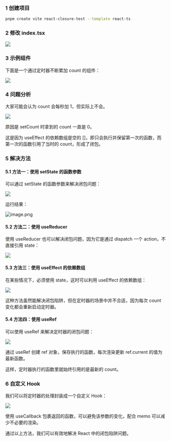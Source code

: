 ### 1 创建项目

```bash
pnpm create vite react-closure-test --template react-ts
```



### 2 修改 index.tsx

![](https://cdn.nlark.com/yuque/0/2024/png/21596389/1719805580309-d8fa6282-5ecf-4320-a627-09633a4bc01b.png#averageHue=%23858453&clientId=uc48f8f0e-539b-4&from=paste&height=310&id=u7efbf10b&originHeight=451&originWidth=1736&originalType=binary&ratio=1.100000023841858&rotation=0&showTitle=false&size=272457&status=done&style=none&taskId=ua8f17052-75aa-4d47-a0ee-366e2ce381a&title=&width=1193)



### 3 示例组件

下面是一个通过定时器不断累加 count 的组件：


![](https://cdn.nlark.com/yuque/0/2024/png/21596389/1719805733299-1e527c70-962a-4046-aa07-c8fec6e35b30.png#averageHue=%23252524&clientId=uc48f8f0e-539b-4&from=paste&height=574&id=u1defbd4f&originHeight=939&originWidth=1041&originalType=binary&ratio=1.100000023841858&rotation=0&showTitle=false&size=289848&status=done&style=none&taskId=ud537c3a5-6114-492f-b043-015c794ffea&title=&width=636)



### 4 问题分析

大家可能会认为 count 会每秒加 1，但实际上不会。


![](https://cdn.nlark.com/yuque/0/2024/png/21596389/1719805914058-4d755a77-311a-4fe5-977c-53ccc7451ea0.png#averageHue=%23f3f6fc&clientId=uc48f8f0e-539b-4&from=paste&height=43&id=u8046df9f&originHeight=47&originWidth=700&originalType=binary&ratio=1.100000023841858&rotation=0&showTitle=false&size=3094&status=done&style=none&taskId=ue084f43d-7a51-47c7-a1a6-d464e0ae98b&title=&width=636.3636225708264)


原因是 setCount 时拿到的 count 一直是 0。

这是因为 useEffect 的依赖数组是空的 []，即只会执行并保留第一次的函数，而第一次的函数引用了当时的 count，形成了闭包。



### 5 解决方法

#### 5.1 方法一：使用 setState 的函数参数

可以通过 setState 的函数参数来解决闭包问题：


![](https://cdn.nlark.com/yuque/0/2024/png/21596389/1719819362429-8c254515-0c19-4962-9a14-6241f1b5237c.png#averageHue=%23252524&clientId=ufe046b10-b2be-4&from=paste&height=543&id=u209a74f4&originHeight=1127&originWidth=1176&originalType=binary&ratio=1&rotation=0&showTitle=false&size=380796&status=done&style=none&taskId=u6673dd98-5d43-4127-b8d8-30fd42ad0f6&title=&width=567)


运行结果：


![image.png](https://cdn.nlark.com/yuque/0/2024/png/21596389/1719819324845-320b7b04-f7bd-4245-aeeb-b768a64726ac.png#averageHue=%23d8a467&clientId=ufe046b10-b2be-4&from=paste&height=82&id=u10a29659&originHeight=82&originWidth=239&originalType=binary&ratio=1&rotation=0&showTitle=false&size=3031&status=done&style=none&taskId=ufba86e41-1652-44e1-80f8-a32c3891776&title=&width=239)

#### 5.2 方法二：使用 useReducer

使用 useReducer 也可以解决闭包问题，因为它是通过 dispatch 一个 action，不直接引用 state：


![](https://cdn.nlark.com/yuque/0/2024/png/21596389/1719819554194-e8abded5-3102-4ff3-b5eb-4020814fb7f2.png#averageHue=%23242323&clientId=ufe046b10-b2be-4&from=paste&height=725&id=u73f70e18&originHeight=1823&originWidth=1749&originalType=binary&ratio=1&rotation=0&showTitle=false&size=532385&status=done&style=none&taskId=u1d9d18f9-799a-4ac8-b4a1-5c49946652a&title=&width=696)

#### 5.3 方法三：使用 useEffect 的依赖数组

在某些情况下，必须使用 state，这时可以利用 useEffect 的依赖数组：


![](https://cdn.nlark.com/yuque/0/2024/png/21596389/1719819618068-8b111ccf-0adf-41db-9bf4-e25d99eb9c10.png#averageHue=%23252524&clientId=ufe046b10-b2be-4&from=paste&height=523&id=ucb6d3ebb&originHeight=1055&originWidth=1108&originalType=binary&ratio=1&rotation=0&showTitle=false&size=350900&status=done&style=none&taskId=u3d3606f0-680b-4502-9694-0452df9c605&title=&width=549)


这种方法虽然能解决闭包陷阱，但在定时器的场景中并不合适，因为每次 count 变化都会重新启动定时器。

#### 5.4 方法四：使用 useRef

可以使用 useRef 来解决定时器的闭包问题：


![](https://cdn.nlark.com/yuque/0/2024/png/21596389/1719820272517-7bbad369-e4a3-477e-a20e-956f382e5f59.png#averageHue=%23242423&clientId=ufe046b10-b2be-4&from=paste&height=584&id=u78f70748&originHeight=1295&originWidth=1398&originalType=binary&ratio=1&rotation=0&showTitle=false&size=474758&status=done&style=none&taskId=u0e56526c-e458-4352-9de9-5aaf25d1ac5&title=&width=630)

通过 useRef 创建 ref 对象，保存执行的函数，每次渲染更新 ref.current 的值为最新函数。

这样，定时器执行的函数里就始终引用的是最新的 count。



### 6 自定义 Hook

我们可以将定时器的处理封装成一个自定义 Hook：


![](https://cdn.nlark.com/yuque/0/2024/png/21596389/1719823080469-a973b506-f690-47a9-b0c8-02385d41cf78.png#averageHue=%23242423&clientId=ufe046b10-b2be-4&from=paste&height=1083&id=u8ac66aa3&originHeight=2207&originWidth=1529&originalType=binary&ratio=1&rotation=0&showTitle=false&size=690146&status=done&style=none&taskId=uba35fcd9-213f-4210-ad80-693b9fca391&title=&width=750)

使用 useCallback 包裹返回的函数，可以避免该参数的变化，配合 memo 可以减少不必要的渲染。


通过以上方法，我们可以有效地解决 React 中的闭包陷阱问题。